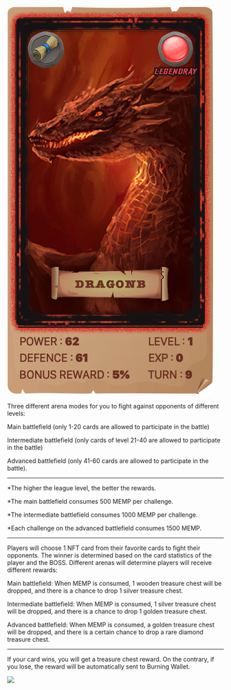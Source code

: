 ![](Hell-dragonb-Legendary.png)

Three different arena modes for you to fight against opponents of different levels:

 Main battlefield (only 1-20 cards are allowed to participate in the battle)

Intermediate battlefield (only cards of level 21-40 are allowed to participate in the battle)

Advanced battlefield (only 41-60 cards are allowed to participate in the battle).

------

 

*The higher the league level, the better the rewards.

*The main battlefield consumes 500 MEMP per challenge.

*The intermediate battlefield consumes 1000 MEMP per challenge.

*Each challenge on the advanced battlefield consumes 1500 MEMP.

------

 

Players will choose 1 NFT card from their favorite cards to fight their opponents. The winner is determined based on the card statistics of the player and the BOSS. Different arenas will determine players will receive different rewards:

 Main battlefield: When MEMP is consumed, 1 wooden treasure chest will be dropped, and there is a chance to drop 1 silver treasure chest.

 Intermediate battlefield: When MEMP is consumed, 1 silver treasure chest will be dropped, and there is a chance to drop 1 golden treasure chest.

 Advanced battlefield: When MEMP is consumed, a golden treasure chest will be dropped, and there is a certain chance to drop a rare diamond treasure chest.

------

 

 

If your card wins, you will get a treasure chest reward. On the contrary, if you lose, the reward will be automatically sent to Burning Wallet.

![](1.png)
